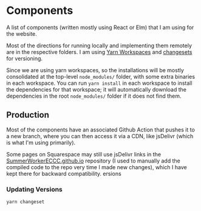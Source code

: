 # Components

A list of components (written mostly using React or Elm) that I am using for the
website.

Most of the directions for running locally and implementing them remotely are in the respective folders. 
I am using [Yarn Workspaces](https://classic.yarnpkg.com/en/docs/workspaces/) and [changesets](https://github.com/atlassian/changesets/blob/main/packages/cli/README.md) for versioning.

Since we are using yarn workspaces, so the installations will be mostly consolidated at the top-level `node_modules/` folder, with some extra binaries in each workspace. You can run `yarn install` in each workspace to install the dependencies for that workspace; it will automatically download the dependencies in the root `node_modules/` folder if it does not find them.

## Production

Most of the components have an associated Github Action that pushes it to a new branch, where you can then access it via a CDN, like jsDelivr (which is what I'm using primarily).

Some pages on Squarespace may still use jsDelivr links in the [SummerWorkerECCC.github.io](https://github.com/SummerWorkerECCC/SummerWorkerECCC.github.io) repository (I used to manually add the compiled code to the repo very time I made new changes), which I have kept there for backward compatibility.
ersions


### Updating Versions

```bash
yarn changeset
```
